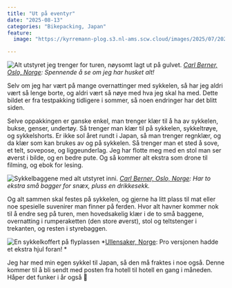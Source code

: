 ```yaml
---
title: "Ut på eventyr"
date: "2025-08-13"
categories: "Bikepacking, Japan"
feature:
  image: "https://kyrremann-plog.s3.nl-ams.scw.cloud/images/2025/07/20250719_143555.jpg"

---
```



![Alt utstyret jeg trenger for turen, nøysomt lagt ut på gulvet. ](https://kyrremann-plog.s3.nl-ams.scw.cloud/images/2025/07/20250719_143555.jpg)
*[Carl Berner, Oslo, Norge](https://www.google.com/maps/place/59.926730899999995,10.778211999722224): Spennende å se om jeg har husket alt!*

Selv om jeg har vært på mange overnattinger med sykkelen, så har jeg aldri vært så lenge borte, og aldri vært så nøye med hva jeg skal ha med. Dette bildet er fra testpakking tidligere i sommer, så noen endringer har det blitt siden.

Selve oppakkingen er ganske enkel, man trenger klær til å ha av sykkelen, bukse, genser, undertøy. Så trenger man klær til på sykkelen, sykkeltrøye, og sykkelshorts. Er ikke sol året rundt i Japan, så man trenger regnklær, og da klær som kan brukes av og på sykkelen. Så trenger man et sted å sove, et telt, sovepose, og liggeunderlag. Jeg har flotte meg med en stol man ser øverst i bilde, og en bedre pute. Og så kommer alt ekstra som drone til filming, og ebok for lesing.


![Sykkelbaggene med alt utstyret inni. ](https://kyrremann-plog.s3.nl-ams.scw.cloud/images/2025/07/20250719_143815.jpg)
*[Carl Berner, Oslo, Norge](https://www.google.com/maps/place/59.9267269,10.7783396): Har to ekstra små bagger for snæx, pluss en drikkesekk.*

Og alt sammen skal festes på sykkelen, og gjerne ha litt plass til mat eller noe spesielle suvenirer man finner på ferden. Hvor alt havner kommer nok til å endre seg på turen, men hovedsakelig klær i de to små baggene, overnatting i rumperaketten (den store øverst), stol og teltstenger i trekanten, og resten i styrebaggen.


![En sykkelkoffert på flyplassen](https://kyrremann-plog.s3.nl-ams.scw.cloud/images/2025/08/20250813_111921.jpg)
*[Ullensaker, Norge](https://www.google.com/maps/place/60.194294199999995,11.095723599722223): Pro versjonen hadde et ekstra hjul foran! *

Jeg har med min egen sykkel til Japan, så den må fraktes i noe også. Denne kommer til å bli sendt med posten fra hotell til hotell en gang i måneden. Håper det funker i år også 🤞